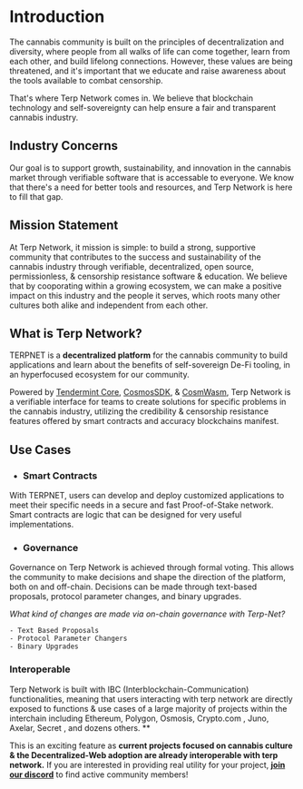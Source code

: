 # Introduction

The cannabis community is built on the principles of decentralization and diversity, where people from all walks of life can come together, learn from each other, and build lifelong connections. However, these values are being threatened, and it's important that we educate and raise awareness about the tools available to combat censorship.

That's where Terp Network comes in. We believe that blockchain technology and self-sovereignty can help ensure a fair and transparent cannabis industry.

## Industry Concerns

Our goal is to support growth, sustainability, and innovation in the cannabis market through verifiable software that is accessable to everyone. We know that there's a need for better tools and resources, and Terp Network is here to fill that gap.

## Mission Statement

At Terp Network, it mission is simple: to build a strong, supportive community that contributes to the success and sustainability of the cannabis industry through verifiable, decentralized, open source, permissionless, & censorship resistance software & education. We believe that by cooporating within a growing ecosystem, we can make a positive impact on this industry and the people it serves, which roots many other cultures both alike and independent from each other.


##  What is Terp Network?

TERPNET is a **decentralized platform** for the cannabis community to build applications and learn about the benefits of self-sovereign De-Fi tooling, in an hyperfocused ecosystem for our community. 


Powered by [Tendermint Core](https://tendermint.com/), [CosmosSDK](https://docs.cosmos.network/), & [CosmWasm](https://cosmwasm.com/), Terp Network is a verifiable interface for teams to create solutions for specific problems in the cannabis industry, utilizing the credibility & censorship resistance features offered by smart contracts and accuracy blockchains manifest.

## Use Cases 

- ### Smart Contracts 
With TERPNET, users can develop and deploy customized applications to meet their specific needs in a secure and fast Proof-of-Stake network. Smart contracts are logic that can be designed for very useful implementations.

- ### Governance 
Governance on Terp Network is achieved through formal voting. This allows the community to make decisions and shape the direction of the platform, both on and off-chain. Decisions can be made through text-based proposals, protocol parameter changes, and binary upgrades.


*What kind of changes are made via on-chain governance with Terp-Net?* 

    - Text Based Proposals 
    - Protocol Parameter Changers 
    - Binary Upgrades

###  Interoperable 



Terp Network is built with IBC (Interblockchain-Communication) functionalities, meaning that users interacting with terp network are directly exposed to functions & use cases of a large majority of projects within the interchain including Ethereum, Polygon, Osmosis, Crypto.com , Juno, Axelar, Secret , and dozens others. **

This is an exciting feature as **current projects focused on cannabis culture & the Decentralized-Web adoption are already interoperable with terp network.** If you are interested in providing real utility for your project, [**join our discord**](https://discord.gg/SYEjMwAac7) to find active community members! 


